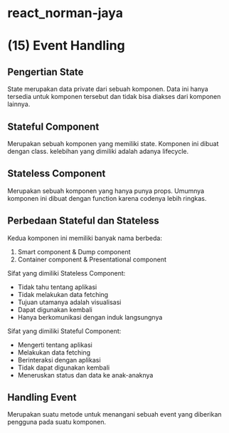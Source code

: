 # react_norman-jaya
# (15) Event Handling

## Pengertian State
State merupakan data private dari sebuah komponen. Data ini hanya tersedia untuk komponen tersebut dan tidak bisa diakses dari komponen lainnya.


## Stateful Component
Merupakan sebuah komponen yang memiliki state. Komponen ini dibuat dengan class. kelebihan yang dimiliki adalah adanya lifecycle.

## Stateless Component
Merupakan sebuah komponen yang hanya punya props. Umumnya komponen ini dibuat dengan function karena codenya lebih ringkas.

## Perbedaan Stateful dan Stateless
Kedua komponen ini memiliki banyak nama berbeda:

1. Smart component & Dump component
2. Container component & Presentational component

Sifat yang dimiliki Stateless Component:
- Tidak tahu tentang aplikasi
- Tidak melakukan data fetching
- Tujuan utamanya adalah visualisasi
- Dapat digunakan kembali
- Hanya berkomunikasi dengan induk langsungnya

Sifat yang dimiliki Stateful Component:
- Mengerti tentang aplikasi
- Melakukan data fetching
- Berinteraksi dengan aplikasi
- Tidak dapat digunakan kembali
- Meneruskan status dan data ke anak-anaknya

## Handling Event
Merupakan suatu metode untuk menangani sebuah event yang diberikan pengguna pada suatu komponen.
